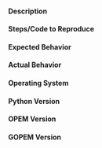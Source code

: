 #### Description

#### Steps/Code to Reproduce

#### Expected Behavior

#### Actual Behavior

#### Operating System

#### Python Version

#### OPEM Version

#### GOPEM Version
